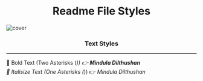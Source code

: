 <h1 align="center">Readme File Styles</h1>

![cover](https://github.com/Mindula-Dilthushan/Readme-File-Styles/blob/master/src/assets/images/Readme-Styles.png)

<h3 align="center">Text Styles</h3>

***

[//]: # (---------------------------------------------------------Style------------------------------------------------)

📌 Bold Text (Two Asterisks (*)) 👉 **Mindula Dilthushan**                                                           <br>
📌 Italisize Text (One Asterisks (*)) 👉 *Mindula Dilthushan*



